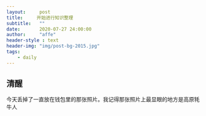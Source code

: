 ```yaml
---
layout:     post
title:     开始进行知识整理
subtitle:   ""
date:       2020-07-27 24:00:00
author:     "affe"
header-style : text
header-img: "img/post-bg-2015.jpg"
tags:
    - daily
---
```


##  清醒


今天丢掉了一直放在钱包里的那张照片。我记得那张照片上最显眼的地方是高原牦牛人